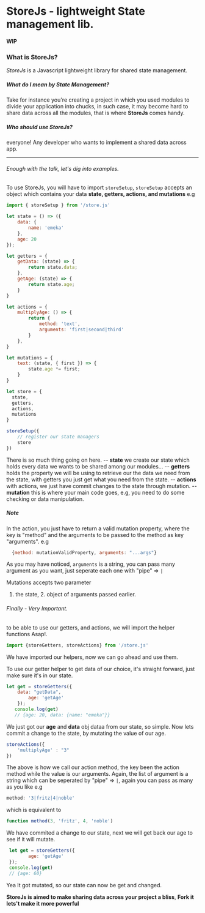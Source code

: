 # StoreJs - lightweight State management lib.


**WIP**

### What is StoreJs?
_StoreJs_ is a Javascript lightweight library for shared state management.

  ##### What do I mean by *State Management?*
  Take for instance you're creating a project in which you used modules to divide your application into chucks,
  in such case, it may become hard to share data across all the modules, that is where **StoreJs** comes handy.
  
  ##### Who should use StoreJs?
  everyone! Any developer who wants to implement a shared data across app.
  
  ---------------------------------------------------------------------------------------------------------------------------------------------------------------------------------
  
  ###### Enough with the talk, let's dig into examples.
  
  To use StoreJs, you will have to import `storeSetup`,
  `storeSetup` accepts an object which contains your data **state, getters, actions, and mutations**
  e.g
  ```JAVASCRIPT
  import { storeSetup } from '/store.js'
  
  let state = () => ({
      data: {
          name: 'emeka'
      },
      age: 20
  });

  let getters = {
      getData: (state) => {
          return state.data;
      },
      getAge: (state) => {
          return state.age;
      }
  }

  let actions = {
      multiplyAge: () => {
          return {
              method: 'text',
              arguments: 'first|second|third'
          }
      },
  }

  let mutations = {
      text: (state, { first }) => {
          state.age *= first;
      }
  }
  
  let store = {
    state,
    getters,
    actions,
    mutations
  }

  storeSetup({
      // register our state managers
      store
  })
  ```
  
  There is so much thing going on here.
  -- **state** we create our state which holds every data we wants to be shared among our modules...
  -- **getters** holds the property we will be using to retrieve our the data we need from the state, with getters you just get what you need from the state.
  -- **actions** with actions, we just have commit changes to the state through mutation.
  -- **mutation** this is where your main code goes, e.g, you need to do some checking or data manipulation.
  
  ##### Note
  
  In the action, you just have to return a valid mutation property, where the key is "method" and the arguments to be passed to the method as key "arguments".
  e.g 
  ```JAVASCRIPT
    {method: mutationValidProperty, arguments: "...args"}
  ```
  As you may have noticed, `arguments` is a string, you can pass many argument as you want, just seperate each one with "pipe" => `|`
  
  Mutations accepts two parameter
  1. the state, 2. object of arguments passed earlier.
  
  ###### Finally - Very Important.
  
  to be able to use our getters, and actions, we will import the helper functions Asap!.
  ```JAVASCRIPT
  import {storeGetters, storeActions} from '/store.js'
  ```
  
  We have imported our helpers, now we can go ahead and use them.
  
  To use our getter helper to get data of our choice, it's straight forward, just make sure it's in our state.
  
  ```JAVASCRIPT
  let get = storeGetters({
      data: "getData",
          age: 'getAge'
      });
     console.log(get)
     // {age: 20, data: {name: "emeka"}}
 ```
     
  We just got our **age** and **data** obj dataa from our state, so simple.
  Now lets commit a change to the state, by mutating the value of our age.
  
  ```JAVASCRIPT
  storeActions({
      'multiplyAge' : "3"
  })
  ```
  
  The above is how we call our action method, the key been the action method while the value is our arguments. Again, the list of argument is a string which can be seperated by
  "pipe" => `|`, again you can pass as many as you like e.g 
  ```JAVASCRIPT 
  method: '3|fritz|4|noble'
  ``` 
  which is equivalent to 
  ```JAVASCRIPT 
  function method(3, 'fritz', 4, 'noble')
  ```
  
  We have commited a change to our state, next we will get back our age to see if it will mutate.
  
  ```JAVASCRIPT
   let get = storeGetters({
          age: 'getAge'
   });
   console.log(get)
   // {age: 60}
   ```


Yea It got mutated, so our state can now be get and changed.

**StoreJs is aimed to make sharing data across your project a bliss**, 
**Fork it lets't make it more powerful**
     
  
  
